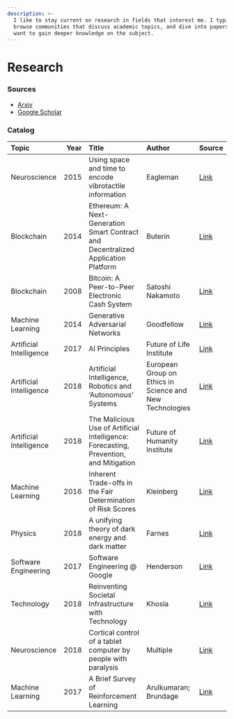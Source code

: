 ```yaml
---
description: >-
  I like to stay current on research in fields that interest me. I typically
  browse communities that discuss academic topics, and dive into papers if I
  want to gain deeper knowledge on the subject.
---
```


# Research

### Sources

* [Arxiv](http://www.arxiv-sanity.com/search?q=machine+learning)
* [Google Scholar ](https://scholar.google.com/)

### Catalog

| Topic | Year | Title | Author | Source |
| :--- | ---: | :--- | :--- | :--- |
| Neuroscience | 2015 | Using space and time to encode vibrotactile information | Eagleman | [Link](https://link.springer.com/article/10.1007%2Fs00221-015-4346-1) |
| Blockchain | 2014 | Ethereum: A Next-Generation Smart Contract and Decentralized Application Platform | Buterin | [Link](https://github.com/ethereum/wiki/wiki/White-Paper#alternative-blockchain-applications) |
| Blockchain | 2008 | Bitcoin: A Peer-to-Peer Electronic Cash System | Satoshi Nakamoto | [Link](https://bitcoin.org/bitcoin.pdf?) |
| Machine Learning | 2014 | Generative Adversarial Networks | Goodfellow | [Link](https://arxiv.org/abs/1406.2661) |
| Artificial Intelligence | 2017 | AI Principles | Future of Life Institute | [Link](https://futureoflife.org/ai-principles/) |
| Artificial Intelligence | 2018 | Artificial Intelligence, Robotics and ‘Autonomous’ Systems | European Group on Ethics in Science and New Technologies | [Link](https://ec.europa.eu/research/ege/pdf/ege_ai_statement_2018.pdf) |
| Artificial Intelligence | 2018 | The Malicious Use of Artificial Intelligence: Forecasting, Prevention, and Mitigation | Future of Humanity Institute | [Link](https://arxiv.org/ftp/arxiv/papers/1802/1802.07228.pdf) |
| Machine Learning | 2016 | Inherent Trade-offs in the Fair Determination of Risk Scores | Kleinberg | [Link](https://arxiv.org/abs/1609.05807) |
| Physics | 2018 | A unifying theory of dark energy and dark matter | Farnes | [Link](https://arxiv.org/pdf/1712.07962.pdf) |
| Software Engineering | 2017 | Software Engineering @ Google | Henderson | [Link](https://arxiv.org/ftp/arxiv/papers/1702/1702.01715.pdf) |
| Technology | 2018 | Reinventing Societal Infrastructure with Technology | Khosla | [Link](https://medium.com/@vkhosla/reinventing-societal-infrastructure-with-technology-f71e0d4f2355) |
| Neuroscience | 2018 | Cortical control of a tablet computer by people with paralysis | Multiple | [Link](https://web.stanford.edu/~shenoy/GroupPublications/NuyujukianEtAlPLoSOne2018.pdf) |
| Machine Learning | 2017 | A Brief Survey of Reinforcement Learning | Arulkumaran; Brundage | [Link](https://arxiv.org/abs/1708.05866v2) |

